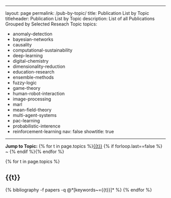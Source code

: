 ----
layout: page
permalink: /pub-by-topic/
title: Publication List by Topic
titleheader: Publication List by Topic
description: List of all Publications Grouped by Selected Reseach Topic
topics: 
- anomaly-detection
- bayesian-networks
- causality
- computational-sustainability
- deep-learning
- digital-chemistry
- dimensionality-reduction
- education-research
- ensemble-methods
- fuzzy-logic
- game-theory
- human-robot-interaction
- image-processing
- marl
- mean-field-theory
- multi-agent-systems
- pac-learning
- probabilistic-interence
- reinforcement-learning
nav: false
showtitle: true
---

<b>Jump to Topic:</b> {% for t in page.topics %}<a href="#{{t}}">{{t}}</a> {% if forloop.last==false %} ~ {% endif %}{% endfor %}

<div class="publications">
{% for t in page.topics %}
  <h2><a name="{{t}}">{{t}}</a></h2>
  {% bibliography -f papers -q @*[keywords~={{t}}]* %}
{% endfor %}


</div>
